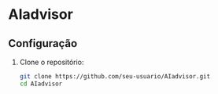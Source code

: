# AIadvisor

## Configuração

1. Clone o repositório:
   ```sh
   git clone https://github.com/seu-usuario/AIadvisor.git
   cd AIadvisor
